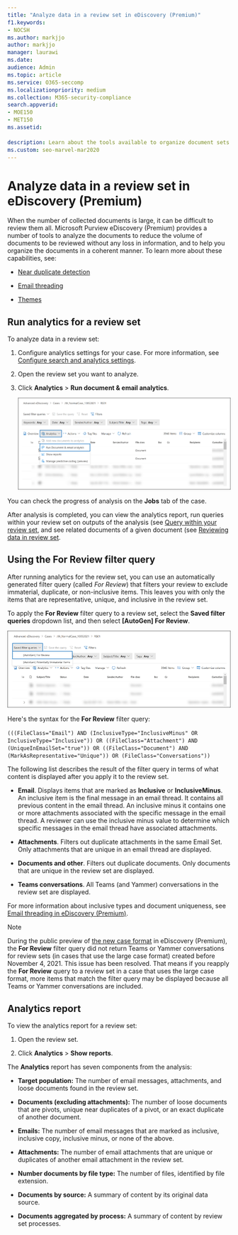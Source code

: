 ```yaml
---
title: "Analyze data in a review set in eDiscovery (Premium)"
f1.keywords:
- NOCSH
ms.author: markjjo
author: markjjo
manager: laurawi
ms.date: 
audience: Admin
ms.topic: article
ms.service: O365-seccomp
ms.localizationpriority: medium
ms.collection: M365-security-compliance 
search.appverid: 
- MOE150
- MET150
ms.assetid: 

description: Learn about the tools available to organize document sets when analyzing an Microsoft Purview eDiscovery (Premium) case.
ms.custom: seo-marvel-mar2020
---
```


# Analyze data in a review set in eDiscovery (Premium)

When the number of collected documents is large, it can be difficult to review them all. Microsoft Purview eDiscovery (Premium) provides a number of tools to analyze the documents to reduce the volume of documents to be reviewed without any loss in information, and to help you organize the documents in a coherent manner. To learn more about these capabilities, see:

- [Near duplicate detection](near-duplicate-detection-in-advanced-ediscovery.md)

- [Email threading](email-threading-in-advanced-ediscovery.md)

- [Themes](themes-in-advanced-ediscovery.md)

## Run analytics for a review set

To analyze data in a review set:

1. Configure analytics settings for your case. For more information, see [Configure search and analytics settings](configure-search-and-analytics-settings-in-advanced-ediscovery.md).

2. Open the review set you want to analyze.

3. Click **Analytics** > **Run document & email analytics**.

   ![Select Run document & email analytics from the Analytics dropdown list](..\media\RunAnalytics1.png)

You can check the progress of analysis on the **Jobs** tab of the case.

 After analysis is completed, you can view the analytics report, run queries within your review set on outputs of the analysis (see [Query within your review set](review-set-search.md), and see related documents of a given document (see [Reviewing data in review set](reviewing-data-in-review-set.md).

## Using the For Review filter query

After running analytics for the review set, you can use an automatically generated filter query (called *For Review*) that filters your review to exclude immaterial, duplicate, or non-inclusive items. This leaves you with only the items that are representative, unique, and inclusive in the review set.

To apply the **For Review** filter query to a review set, select the **Saved filter queries** dropdown list, and then select **\[AutoGen] For Review**.

![Select For Review from the Saved filter queries dropdown list](..\media\ForReviewFilterQuery1.png)

Here's the syntax for the **For Review** filter query:

`(((FileClass="Email") AND (InclusiveType="InclusiveMinus" OR InclusiveType="Inclusive")) OR ((FileClass="Attachment") AND (UniqueInEmailSet="true")) OR ((FileClass="Document") AND (MarkAsRepresentative="Unique")) OR (FileClass="Conversations"))`

The following list describes the result of the filter query in terms of what content is displayed after you apply it to the review set.

- **Email**. Displays items that are marked as **Inclusive** or **InclusiveMinus**. An inclusive item is the final message in an email thread. It contains all previous content in the email thread. An inclusive minus it contains one or more attachments associated with the specific message in the email thread. A reviewer can use the inclusive minus value to determine which specific messages in the email thread have associated attachments.

- **Attachments**. Filters out duplicate attachments in the same Email Set. Only attachments that are unique in an email thread are displayed.

- **Documents and other**. Filters out duplicate documents. Only documents that are unique in the review set are displayed.

- **Teams conversations**. All Teams (and Yammer) conversations in the review set are displayed.

For more information about inclusive types and document uniqueness, see [Email threading in eDiscovery (Premium)](email-threading-in-advanced-ediscovery.md).

> [!NOTE]
> During the public preview of [the new case format](advanced-ediscovery-new-case-format.md) in eDiscovery (Premium), the **For Review** filter query did not return Teams or Yammer conversations for review sets (in cases that use the large case format) created before November 4, 2021. This issue has been resolved. That means if you reapply the **For Review** query to a review set in a case that uses the large case format, more items that match the filter query may be displayed because all Teams or Yammer conversations are included.

## Analytics report

To view the analytics report for a review set:

1. Open the review set.

2. Click **Analytics** > **Show reports**.

The **Analytics** report has seven components from the analysis:

- **Target population:** The number of email messages, attachments, and loose documents found in the review set.

- **Documents (excluding attachments):** The number of loose documents that are pivots, unique near duplicates of a pivot, or an exact duplicate of another document.

- **Emails:** The number of email messages that are marked as inclusive, inclusive copy, inclusive minus, or none of the above.

- **Attachments:** The number of email attachments that are unique or duplicates of another email attachment in the review set.

- **Number documents by file type:** The number of files, identified by file extension.

- **Documents by source:** A summary of content by its original data source.

- **Documents aggregated by process:** A summary of content by review set processes. 
